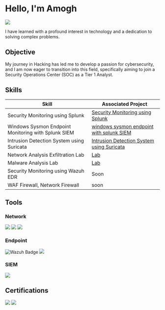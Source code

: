 # Hello, I'm Amogh
<a href="https://www.linkedin.com/in/amogh-vyas-797940300"><img src="https://img.shields.io/badge/-LinkedIn-0072b1?&style=for-the-badge&logo=linkedin&logoColor=white" /></a>

I have learned with a profound interest in technology and a dedication to solving complex problems.

## Objective

My journey in Hacking has led me to develop a passion for cybersecurity, and I am now eager to transition into this field, specifically aiming to join a Security Operations Center (SOC) as a Tier 1 Analyst.

## Skills

| Skill                                         | Associated Project         |
|-----------------------------------------------|----------------------------|
| Security Monitoring using Splunk          | <a href="https://github.com/Amoghx0/Security-Monitoring-using-Splunk">Security Monitoring using Splunk</a>|
|   Windows Sysmon Endpoint Monitoring with Splunk SIEM  | <a href="https://github.com/Amoghx0/-Windows-Sysmon-Endpoint-Monitoring-with-Splunk-SIEM-and-Simulated-Attacker">windows sysmon endpoint with splunk SIEM</a>|
|  Intrusion Detection System using Suricata         | <a href="https://github.com/Amoghx0/-Intrusion-Detection-System-using-Suricata">Intrusion Detection System using Suricata</a>|
| Network Analysis Exfiltration Lab      |  <a href="https://github.com/Amoghx0/Document-cyberdefender-network-analysis-exfiltration-lab">Lab</a>|
| Malware Analysis Lab                  |  <a href="https://github.com/Amoghx0/malware-analysis-letsdefend-lab">Lab</a>|
| Security Monitoring using Wazuh EDR | Soon|
| WAF Firewall, Network Firewall | soon |

## Tools


### Network
<div>
    <img src="https://img.shields.io/badge/-Wireshark-1679A7?&style=for-the-badge&logo=Wireshark&logoColor=white" />
    <img src="https://img.shields.io/badge/-Suricata-EF3B2D?&style=for-the-badge&logo=Suricata&logoColor=white" />
    <img src="https://img.shields.io/badge/-Snort-FF0000?&style=for-the-badge&logo=snort&logoColor=white" />
</div>

### Endpoint
<div>
    <img src="https://img.shields.io/badge/-Wazuh-0267C1?&style=for-the-badge&logo=wazuh&logoColor=white" alt="Wazuh Badge" />
    <img src="https://img.shields.io/badge/-Microsoft_Defender_for_Endpoint-00A4EF?&style=for-the-badge&logo=Microsoft&logoColor=white" />


### SIEM
<div>
<img src="https://img.shields.io/badge/-Splunk-000000?&style=for-the-badge&logo=Splunk&logoColor=white" />
    </div>

## Certifications

<div>
<img src="https://img.shields.io/badge/IBM-Cybersecurity-blue?style=for-the-badge&logo=IBM&logoColor=white" />
<img src="https://img.shields.io/badge/-Linux%20(Coursera%20Certified)-2C3E50?&style=for-the-badge&logo=coursera&logoColor=white" />

</div>

